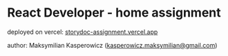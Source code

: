 # React Developer - home assignment

deployed on vercel: [storydoc-assignment.vercel.app](https://storydoc-assignment.vercel.app/)

author: Maksymilian Kasperowicz (<kasperowicz.maksymilian@gmail.com>)